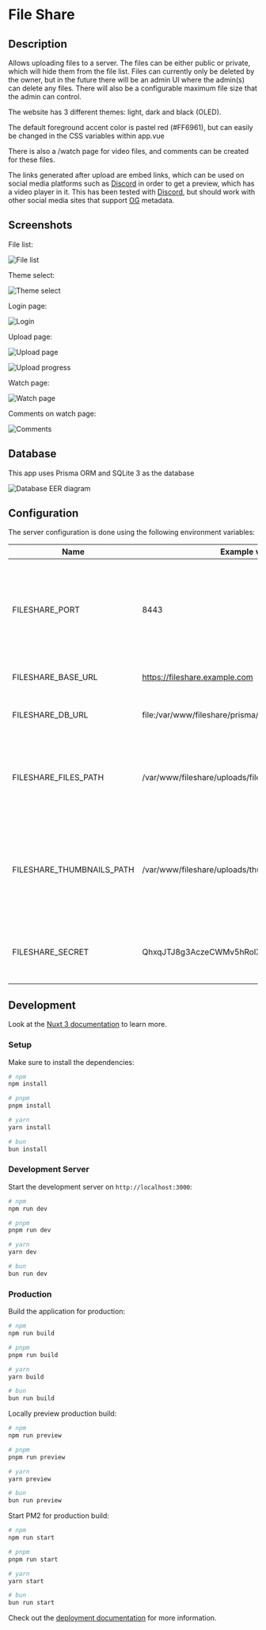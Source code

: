 # File Share

## Description

Allows uploading files to a server.
The files can be either public or private, which will hide them from the file list.
Files can currently only be deleted by the owner,
but in the future there will be an admin UI where the admin(s) can delete any files.
There will also be a configurable maximum file size that the admin can control.

The website has 3 different themes: light, dark and black (OLED).

The default foreground accent color is pastel red (#FF6961),
but can easily be changed in the CSS variables within app.vue

There is also a /watch page for video files, and comments can be created for these files.

The links generated after upload are embed links,
which can be used on social media platforms such as [Discord](https://discord.com/) in order to get a preview,
which has a video player in it. This has been tested with [Discord](https://discord.com/),
but should work with other social media sites that support [OG](https://ogp.me/) metadata.

## Screenshots

File list:

![File list](./screenshots/file-list.png)

Theme select:

![Theme select](./screenshots/theme-select.png)

Login page:

![Login](./screenshots/authentication.png)

Upload page:

![Upload page](./screenshots/pre-upload.png)

![Upload progress](./screenshots/upload-progress.png)

Watch page:

![Watch page](./screenshots/watch-page.png)

Comments on watch page:

![Comments](./screenshots/comments.png)

## Database

This app uses Prisma ORM and SQLite 3 as the database

![Database EER diagram](db-diagram.svg)

## Configuration

The server configuration is done using the following environment variables:

| Name                      | Example value                                | Description                                                                               |
| ------------------------- | -------------------------------------------- | ----------------------------------------------------------------------------------------- |
| FILESHARE_PORT            | 8443                                         | The port that the application is hosted on (the reverse proxy should point to this port)  |
| FILESHARE_BASE_URL        | https://fileshare.example.com                | The public URL for the website                                                            |
| FILESHARE_DB_URL          | file:/var/www/fileshare/prisma/fileshare.db  | Absolute file URL to the SQLite file                                                      |
| FILESHARE_FILES_PATH      | /var/www/fileshare/uploads/files             | Absolute file path, which is used as the destination for uploaded files                   |
| FILESHARE_THUMBNAILS_PATH | /var/www/fileshare/uploads/thumbnails        | Absolute file path, which is used as the destination for the thumbnails of uploaded files |
| FILESHARE_SECRET          | QhxqJTJ8g3AczeCWMv5hRoIXpuLvSXb+shzNqlw4xr0= | A long random value that is used to encrypt sessions                                      |

## Development

Look at the [Nuxt 3 documentation](https://nuxt.com/docs/getting-started/introduction) to learn more.

### Setup

Make sure to install the dependencies:

```bash
# npm
npm install

# pnpm
pnpm install

# yarn
yarn install

# bun
bun install
```

### Development Server

Start the development server on `http://localhost:3000`:

```bash
# npm
npm run dev

# pnpm
pnpm run dev

# yarn
yarn dev

# bun
bun run dev
```

### Production

Build the application for production:

```bash
# npm
npm run build

# pnpm
pnpm run build

# yarn
yarn build

# bun
bun run build
```

Locally preview production build:

```bash
# npm
npm run preview

# pnpm
pnpm run preview

# yarn
yarn preview

# bun
bun run preview
```

Start PM2 for production build:

```bash
# npm
npm run start

# pnpm
pnpm run start

# yarn
yarn start

# bun
bun run start
```

Check out the [deployment documentation](https://nuxt.com/docs/getting-started/deployment) for more information.
